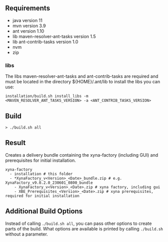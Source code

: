 ## Requirements
* java version 11
* mvn version 3.9
* ant version 1.10
* lib maven-resolver-ant-tasks version 1.5
* lib ant-contrib-tasks version 1.0
* nvm
* zip

### libs

The libs maven-resolver-ant-tasks and ant-contrib-tasks are required and must be located in the directory ${HOME}/.ant/lib
to install the libs you can use:

```
installation/build.sh install_libs -m <MAVEN_RESOLVER_ANT_TASKS_VERSION> -a <ANT_CONTRIB_TASKS_VERSION>
```

## Build
`> ./build.sh all`

## Result
Creates a delivery bundle containing the xyna-factory (including GUI) and prerequisites for initial installation.

```
xyna-factory
  - installation # this folder
  - *XynaFactory_v<Version>_<Date>_bundle.zip # e.g. XynaFactory_v9.0.2.0_230601_0800_bundle
    - XynaFactory_v<Version>_<Date>.zip # xyna factory, including gui
    - XBE_Prerequisites_<Version>_<Date>.zip # xyna prerequisites, required for initial installation
```

## Additional Build Options
Instead of calling `./build.sh all`, you can pass other options to create parts of the build. What options are available is printed by calling `./build.sh` without a parameter.
